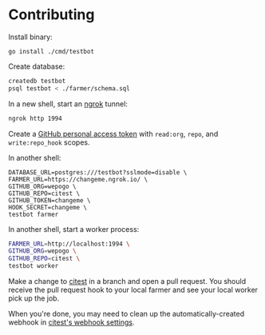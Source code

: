 # Contributing

Install binary:

```
go install ./cmd/testbot
```

Create database:

```sh
createdb testbot
psql testbot < ./farmer/schema.sql
```

In a new shell, start an [ngrok](https://ngrok.com) tunnel:

```sh
ngrok http 1994
```

Create a [GitHub personal access token](https://github.com/settings/tokens)
with `read:org`, `repo`, and `write:repo_hook` scopes.

In another shell:

```
DATABASE_URL=postgres:///testbot?sslmode=disable \
FARMER_URL=https://changeme.ngrok.io/ \
GITHUB_ORG=wepogo \
GITHUB_REPO=citest \
GITHUB_TOKEN=changeme \
HOOK_SECRET=changeme \
testbot farmer
```

In another shell, start a worker process:

```sh
FARMER_URL=http://localhost:1994 \
GITHUB_ORG=wepogo \
GITHUB_REPO=citest \
testbot worker
```

Make a change to [citest](https://github.com/wepogo/citest) in a branch and
open a pull request. You should receive the pull request hook to your local
farmer and see your local worker pick up the job.

When you're done, you may need to clean up the automatically-created webhook
in [citest's webhook settings](https://github.com/wepogo/citest/settings/hooks).
